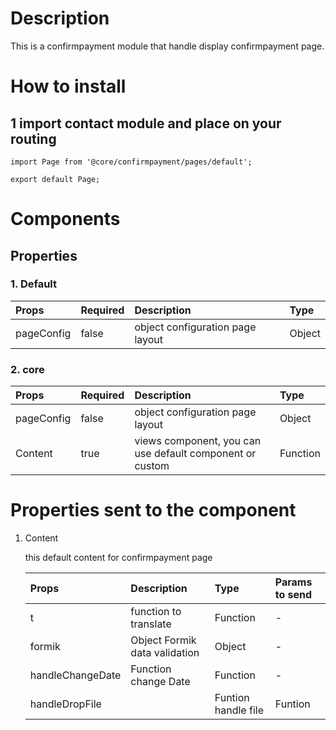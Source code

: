 # Description

This is a confirmpayment module that handle display confirmpayment page.

# How to install
## 1 import contact module and place on your routing

````
import Page from '@core/confirmpayment/pages/default';

export default Page;
````

# Components
## Properties
### 1. Default

| Props       | Required | Description | Type |
| :---        | :---     | :---        |:---  |
| pageConfig  | false    | object configuration page layout | Object|

### 2. core

| Props       | Required | Description | Type |
| :---        | :---     | :---        |:---  |
| pageConfig  |  false   | object configuration page layout      | Object|
| Content     |  true    | views component, you can use default component or custom | Function |

# Properties sent to the component

1. Content

    this default content for confirmpayment page

    | Props       | Description | Type | Params to send |
    | :---        | :---        |:---  | :---  |
    | t           | function to translate      | Function | - | 
    | formik      | Object Formik data validation      | Object | - |
    | handleChangeDate | Function change Date | Function | - |
    | handleDropFile | | Funtion handle file | Funtion | - |